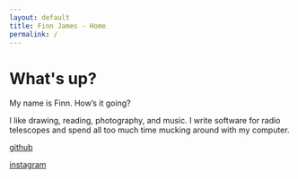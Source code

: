 ```yaml
---
layout: default
title: Finn James - Home
permalink: /
---
```


# What's up?

My name is Finn. How’s it going?

I like drawing, reading, photography, and music. I write software for radio telescopes and spend all too much time mucking around with my computer.


[github](https://github.com/radiolevity)

[instagram](https://instagram.com/notafinnsta)